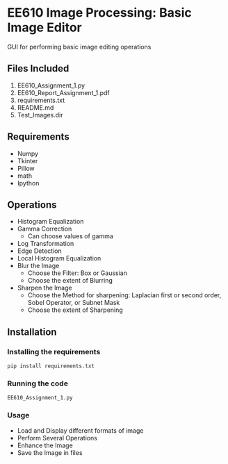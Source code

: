 # EE610 Image Processing: Basic Image Editor
GUI for performing basic image editing operations

## Files Included
1. EE610_Assignment_1.py 
2. EE610_Report_Assignment_1.pdf
3. requirements.txt
4. README.md
5. Test_Images.dir
## Requirements
- Numpy
- Tkinter
- Pillow
- math
- Ipython
## Operations
- Histogram Equalization
- Gamma Correction
   - Can choose values of gamma
- Log Transformation
- Edge Detection
- Local Histogram Equalization
- Blur the Image
  - Choose the Filter: Box or Gaussian
  - Choose the extent of Blurring
- Sharpen the Image
  - Choose the Method for sharpening: Laplacian first or second order, Sobel Operator, or Subnet Mask
  - Choose the extent of Sharpening
## Installation
### Installing the requirements
`pip install requirements.txt`
### Running the code
`EE610_Assignment_1.py `
### Usage
- Load and Display different formats of image
- Perform Several Operations
- Enhance the Image
- Save the Image in files



